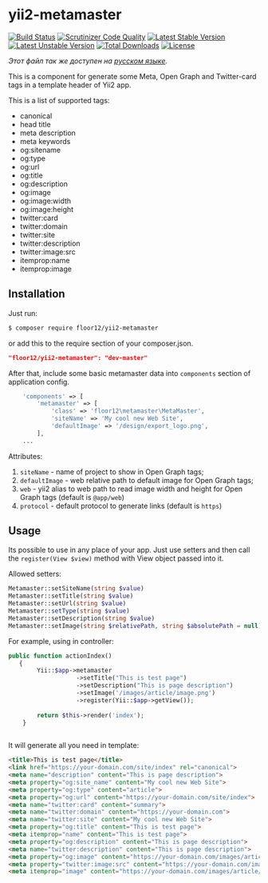 # yii2-metamaster
[![Build Status](https://travis-ci.org/floor12/yii2-metamaster.svg?branch=master)](https://travis-ci.org/floor12/yii2-metamaster)
[![Scrutinizer Code Quality](https://scrutinizer-ci.com/g/floor12/yii2-metamaster/badges/quality-score.png?b=master)](https://scrutinizer-ci.com/g/floor12/yii2-metamaster/?branch=master)
[![Latest Stable Version](https://poser.pugx.org/floor12/yii2-metamaster/v/stable)](https://packagist.org/packages/floor12/yii2-metamaster)
[![Latest Unstable Version](https://poser.pugx.org/floor12/yii2-metamaster/v/unstable)](https://packagist.org/packages/floor12/yii2-metamaster)
[![Total Downloads](https://poser.pugx.org/floor12/yii2-metamaster/downloads)](https://packagist.org/packages/floor12/yii2-metamaster)
[![License](https://poser.pugx.org/floor12/yii2-metamaster/license)](https://packagist.org/packages/floor12/yii2-metamaster)

*Этот файл так же доступен на [русском языке](README_RUS.md).*

This is a component for generate some Meta, Open Graph and Twitter-card tags in a template header of Yii2 app.

This is a list of supported tags:
- canonical
- head title
- meta description
- meta keywords
- og:sitename
- og:type
- og:url
- og:title
- og:description
- og:image
- og:image:width
- og:image:height
- twitter:card
- twitter:domain
- twitter:site
- twitter:description
- twitter:image:src
- itemprop:name
- itemprop:image

Installation
------------

Just run:
```bash
$ composer require floor12/yii2-metamaster
```
or add this to the require section of your composer.json.
```json
"floor12/yii2-metamaster": "dev-master"
```

After that, include some basic metamaster data into `components` section of application config.
```php  
    'components' => [
        'metamaster' => [
            'class' => 'floor12\metamaster\MetaMaster',
            'siteName' => 'My cool new Web Site',
            'defaultImage' => '/design/export_logo.png',
        ],
    ...
```

Attributes:
1. `siteName` - name of project to show in Open Graph tags;
2. `defaultImage` - web relative path to default image for Open Graph tags;
3. `web` - yii2 alias to web path to read image width and height for Open Graph tags (default is `@app/web`)
4. `protocol` - default protocol to generate links (default is `https`)


Usage
------------

Its possible to use in any place of your app. Just use setters and then call the `register(View $view)` method with View object passed into it.

Allowed setters:
```php
Metamaster::setSiteName(string $value)
Metamaster::setTitle(string $value)
Metamaster::setUrl(string $value)
Metamaster::setType(string $value)
Metamaster::setDescription(string $value)
Metamaster::setImage(string $relativePath, string $absolutePath = null)
```

For example, using in controller:

```php
public function actionIndex()
   {
        Yii::$app->metamaster
                   ->setTitle("This is test page")
                   ->setDescription("This is page description")
                   ->setImage('/images/article/image.png')
                   ->register(Yii::$app->getView());
                   
        return $this->render('index');
    }
      
```

It will generate all you need in template:
```html
<title>This is test page</title>
<link href="https://your-domain.com/site/index" rel="canonical">
<meta name="description" content="This is page description">
<meta property="og:site_name" content="My cool new Web Site">
<meta property="og:type" content="article">
<meta property="og:url" content="https://your-domain.com/site/index">
<meta name="twitter:card" content="summary">
<meta name="twitter:domain" content="https://your-domain.com">
<meta name="twitter:site" content="My cool new Web Site">
<meta property="og:title" content="This is test page">
<meta itemprop="name" content="This is test page">
<meta property="og:description" content="This is page description">
<meta name="twitter:description" content="This is page description">
<meta property="og:image" content="https://your-domain.com/images/article/image.png">
<meta property="twitter:image:src" content="https://your-domain.com/images/article/image.png">
<meta itemprop="image" content="https://your-domain.com/images/article/image.png">
```

